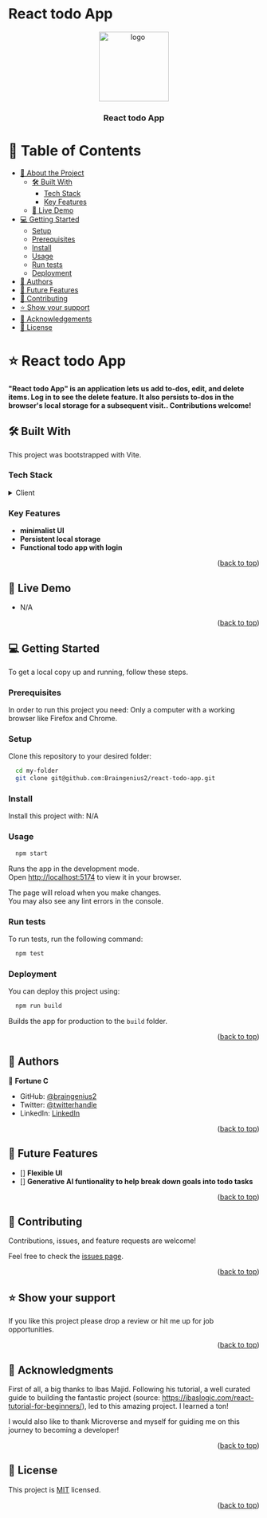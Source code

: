 
# React todo App
<a name="readme-top"></a>

<div align="center">
  <img src="http://img.scoop.it/cKEZkd1vEUhIUuoyVpYuQjl72eJkfbmt4t8yenImKBXEejxNn4ZJNZ2ss5Ku7Cxt" alt="logo" width="140"  height="auto" />
  <br/>

  <h3><b>React todo App</b></h3>

</div>

<!-- TABLE OF CONTENTS -->

# 📗 Table of Contents

- [📖 About the Project](#about-project)
  - [🛠 Built With](#built-with)
    - [Tech Stack](#tech-stack)
    - [Key Features](#key-features)
  - [🚀 Live Demo](#live-demo)
- [💻 Getting Started](#getting-started)
  - [Setup](#setup)
  - [Prerequisites](#prerequisites)
  - [Install](#install)
  - [Usage](#usage)
  - [Run tests](#run-tests)
  - [Deployment](#triangular_flag_on_post-deployment)
- [👥 Authors](#authors)
- [🔭 Future Features](#future-features)
- [🤝 Contributing](#contributing)
- [⭐️ Show your support](#support)
- [🙏 Acknowledgements](#acknowledgements)
- [📝 License](#license)

<!-- PROJECT DESCRIPTION -->

# ⭐ React todo App <a name="about-project"></a>

**"React todo App" is an application lets us add to-dos, edit, and delete items. Log in to see the delete feature. It also persists to-dos in the browser's local storage for a subsequent visit.. Contributions welcome!** 

## 🛠 Built With <a name="built-with"></a>
This project was bootstrapped with Vite.

### Tech Stack <a name="tech-stack"></a>

<details>
  <summary>Client</summary>
  <ul>
    <li>React + Vite</li>
    
  </ul>
</details>

<!-- Features -->

### Key Features <a name="key-features"></a>

- **minimalist UI**
- **Persistent local storage**
- **Functional todo app with login**

<p align="right">(<a href="#readme-top">back to top</a>)</p>

<!-- LIVE DEMO -->

## 🚀 Live Demo <a name="live-demo"></a>

- N/A

<p align="right">(<a href="#readme-top">back to top</a>)</p>

<!-- GETTING STARTED -->

## 💻 Getting Started <a name="getting-started"></a>


To get a local copy up and running, follow these steps.

### Prerequisites

In order to run this project you need: Only a computer with a working browser like Firefox and Chrome.

<!--
Example command:

```sh
 gem install rails
```
 -->

### Setup

Clone this repository to your desired folder:



```sh
  cd my-folder
  git clone git@github.com:Braingenius2/react-todo-app.git
```

### Install

Install this project with:
N/A

<!--
Example command:

```sh
  cd my-project
  gem install
```
--->

### Usage

```sh
  npm start
```

Runs the app in the development mode.\
Open [http://localhost:5174](http://localhost:5174) to view it in your browser.

The page will reload when you make changes.\
You may also see any lint errors in the console.


<!--
Example command:

```sh
  rails server
```
--->

### Run tests

To run tests, run the following command:

```sh
  npm test
```


<!--
Example command:

```sh
  bin/rails test test/models/article_test.rb
```
--->

### Deployment

You can deploy this project using:

```sh
  npm run build
```

Builds the app for production to the `build` folder.
<!--
Example:

```sh

```
 -->

<p align="right">(<a href="#readme-top">back to top</a>)</p>

<!-- AUTHORS -->

## 👥 Authors <a name="authors"></a>

👤 **Fortune C**

- GitHub: [@braingenius2](https://github.com/braingenius2)
- Twitter: [@twitterhandle](https://twitter.com/braingenius2)
- LinkedIn: [LinkedIn](https://www.linkedin.com/in/fortune-uzodinma-8943b2136/)

<p align="right">(<a href="#readme-top">back to top</a>)</p>

<!-- FUTURE FEATURES -->

## 🔭 Future Features <a name="future-features"></a>

- [] **Flexible UI**
- [] **Generative AI funtionality to help break down goals into todo tasks**

<p align="right">(<a href="#readme-top">back to top</a>)</p>

<!-- CONTRIBUTING -->

## 🤝 Contributing <a name="contributing"></a>

Contributions, issues, and feature requests are welcome!

Feel free to check the [issues page](https://github.com/Braingenius2/react-todo-app/issues).

<p align="right">(<a href="#readme-top">back to top</a>)</p>

<!-- SUPPORT -->

## ⭐️ Show your support <a name="support"></a>

If you like this project please drop a review or hit me up for job opportunities.

<p align="right">(<a href="#readme-top">back to top</a>)</p>

<!-- ACKNOWLEDGEMENTS -->

## 🙏 Acknowledgments <a name="acknowledgements"></a>

First of all, a big thanks to Ibas Majid. Following his tutorial, a well curated guide to building the fantastic project (source: https://ibaslogic.com/react-tutorial-for-beginners/), led to this amazing project. I learned a ton!

I would also like to thank Microverse and myself for guiding me on this journey to becoming a developer!

<p align="right">(<a href="#readme-top">back to top</a>)</p>

<!-- LICENSE -->

## 📝 License <a name="license"></a>

This project is [MIT](./LICENSE) licensed.
<p align="right">(<a href="#readme-top">back to top</a>)</p>
